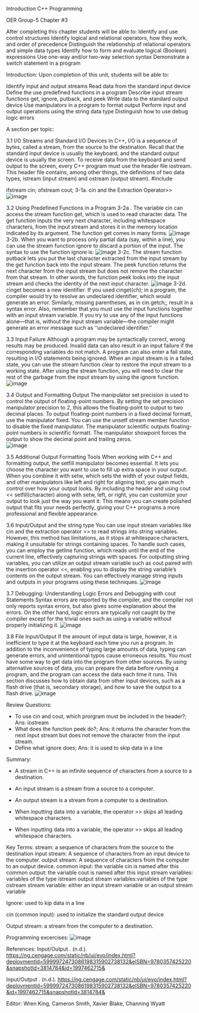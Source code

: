 Introduction C++ Programming

OER Group-5 Chapter #3

After completing this chapter students will be able to:
Identify and use control structures
Identify logical and relational operators, how they work, and order of precedence
Distinguish the relationship of relational operators and simple data types
Identify how to form and evaluate logical (Boolean) expressions
Use one-way and/or two-way selection syntax
Demonstrate a switch statement in a program

Introduction: 
Upon completion of this unit, students will be able to:

Identify input and output streams
Read data from the standard input device
Define the use predefined functions in a program
Describe input stream functions get, ignore, putback, and peek
Write data to the standard output device
Use manipulators in a program to format output
Perform input and output operations using the string data type
Distinguish how to use debug logic errors

A section per topic:

3.1 I/O Streams and Standard I/O Devices
In C++, I/O is a sequence of bytes, called a stream, from the source to the destination.
Recall that the standard input device is usually the keyboard, and the standard output device is usually the screen. To receive data from the keyboard and send output to the screen, every C++ program must use the header file iostream. This header file contains, among other things, the definitions of two data types, istream (input stream) and ostream (output stream). 
#include <iostream>

ifstream cin;
ofstream cout;
3-1a. cin and the Extraction Operator>>
![image](https://github.com/cis-famu/oer-assignment-group-5-1/assets/156130748/7f3ac1af-2e3f-41c2-a6ac-e4e238b1f5c8)

3.2 Using Predefined Functions in a Program
3-2a .
The variable cin can access the stream function get, which is used to read character data. The get function inputs the very next character, including whitespace characters, from the input stream and stores it in the memory location indicated by its argument. The function get comes in many forms. 
![image](https://github.com/cis-famu/oer-assignment-group-5-1/assets/156130748/3730a273-039c-44e2-b70c-8d7c6c99949d)
3-2b.
When you want to process only partial data (say, within a line), you can use the stream function ignore to discard a portion of the input. The syntax to use the function ignore is:
![image](https://github.com/cis-famu/oer-assignment-group-5-1/assets/156130748/9e9b9c68-f045-4231-9e79-fb02e38c482e)
3-2c.
The stream function putback lets you put the last character extracted from the input stream by the get function back into the input stream. 
The peek function returns the next character from the input stream but does not remove the character from that stream. In other words, the function peek looks into the input stream and checks the identity of the next input character.
![image](https://github.com/cis-famu/oer-assignment-group-5-1/assets/156130748/d7eead0c-a4ef-48b2-bc83-374288913aa0)
3-2d.
cinget becomes a new identifier. If you used cinget(ch); in a program, the compiler would try to resolve an undeclared identifier, which would generate an error. Similarly, missing parentheses, as in cin.getch;, result in a syntax error. Also, remember that you must use the input functions together with an input stream variable. If you try to use any of the input functions alone—that is, without the input stream variable—the compiler might generate an error message such as ‘‘undeclared identifier.’’ 

3.3 Input Failure
Although a program may be syntactically correct, wrong results may be produced. Invalid data can also result in an input failure if the corresponding variables do not match. A program can also enter a fail state, resulting in I/O statements being ignored. When an input stream is in a failed state, you can use the stream function clear to restore the input stream to a working state. After using the stream function, you will need to clear the rest of the garbage from the input stream by using the ignore function.  
![image](https://github.com/cis-famu/oer-assignment-group-5-1/assets/156258551/76bd85a6-01ae-4b05-a5b1-15bb347a31a9)

3.4 Output and Formatting Output
The manipulator set precision is used to control the output of floating-point numbers. By setting the set precision manipulator precision to 2, this allows the floating-point to output to two decimal places. To output floating-point numbers in a fixed decimal formatt, use the manipulator fixed. You can use the unsetf stream member function to disable the fixed manipulator. The manipulator scientific outputs floating-point numbers in scientific formatt. The manipulator showpoint forces the output to show the decimal point and trailing zeros.  
![image](https://github.com/cis-famu/oer-assignment-group-5-1/assets/156258551/1f3dcf60-b0bc-4ad0-8fb0-fa272ae6d599)

3.5 Additional Output Formatting Tools
When working with C++ and formatting output, the setfill manipulator becomes essential. It lets you choose the character you want to use to fill up extra space in your output. When you combine it with setw, which sets the width of your output fields, and other manipulators like left and right for aligning text, you gain much control over how your output looks. By including the <iomanip> header and using cout << setfill(character) along with setw, left, or right, you can customize your output to look just the way you want it. This means you can create polished output that fits your needs perfectly, giving your C++ programs a more professional and flexible appearance.

3.6 Input/Output and the string type 
You can use input stream variables like cin and the extraction operator >> to read strings into string variables. However, this method has limitations, as it stops at whitespace characters, making it unsuitable for strings containing spaces. To handle such cases, you can employ the getline function, which reads until the end of the current line, effectively capturing strings with spaces. For outputting string variables, you can utilize an output stream variable such as cout paired with the insertion operator <<, enabling you to display the string variable’s contents on the output stream. You can effectively manage string inputs and outputs in your programs using these techniques.
![image](https://github.com/cis-famu/oer-assignment-group-5-1/assets/156258733/1a7877ea-71c5-45ae-a5f6-536a7b6a0b78)

3.7 Debugging: Understanding Logic Errors and Debugging with cout Statements
Syntax errors are reported by the compiler, and the compiler not only reports syntax errors, but also gives some explanation about the errors. On the other hand, logic errors are typically not caught by the compiler except for the trivial ones such as using a variable without properly initializing it.
![image](https://github.com/cis-famu/oer-assignment-group-5-1/assets/98242052/89b82278-dec0-4c4f-8721-6574dca4bd69)

3.8 File Input/Output 
If the amount of input data is large, however, it is inefficient to type it at the keyboard each time you run a program. In addition to the inconvenience of typing large amounts of data, typing can generate errors, and unintentional typos cause erroneous results. You must have some way to get data into the program from other sources. By using alternative sources of data, you can prepare the data before running a program, and the program can access the data each time it runs. This section discusses how to obtain data from other input devices, such as a flash drive (that is, secondary storage), and how to save the output to a flash drive.
![image](https://github.com/cis-famu/oer-assignment-group-5-1/assets/98242052/5325b244-2599-4ef5-ab0b-18fde5e7a4c1)

Review Questions:
* To use cin and cout, which prorgram must be included in the header?; Ans: iostream
* What does the function peek do?; Ans: it returns the character from the next input stream but does not remove the character from the input stream.
* Define what ignore does; Ans: it is used to skip data in a line 

Summary:
* A stream in C++ is an infinite sequence of characters from a source to a destination.

* An input stream is a stream from a source to a computer.

* An output stream is a stream from a computer to a destination.

* When inputting data into a variable, the operator >> skips all leading whitespace characters.

* When inputting data into a variable, the operator >> skips all leading whitespace characters.

Key Terms:
stream: a sequence of characters from the source to the destination
input stream: A sequence of characters from an input device to the computer.
output stream: A sequence of characters from the computer to an output device.
common input: the variable cin is named after this
common output: the variable cout is named after this
input stream variables: variables of the type istream
output stream variables:variables of the type ostream
stream variable: either an input stream variable or an output stream variable

Ignore: used to kip data in a line 

cin (common input): used to initialize the standard output device 

Output stream: a stream from the computer to a destination. 

Programming excercises: 
![image](https://github.com/cis-famu/oer-assignment-group-5-1/assets/98242052/86dd4684-f88f-4b73-9842-ba4139ff594d)

References:
Input/Output . (n.d.). https://ng.cengage.com/static/nb/ui/evo/index.html?deploymentId=5999972473086198315902738132&eISBN=9780357425220&snapshotId=3814784&id=1997462715& 

Input/Output . (n.d.). https://ng.cengage.com/static/nb/ui/evo/index.html?deploymentId=5999972473086198315902738132&eISBN=9780357425220&id=1997462715&snapshotId=3814784&

Editor: Wren King, Cameron Smith, Xavier Blake, Channing Wyatt
